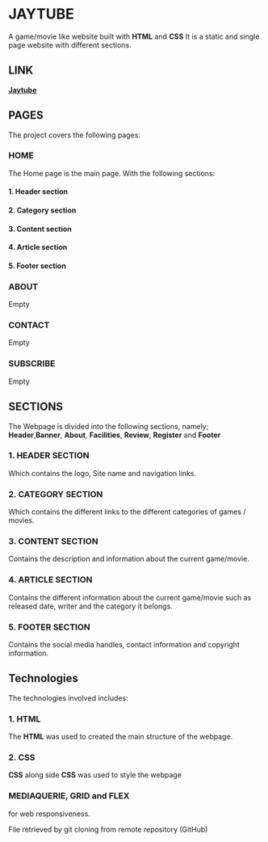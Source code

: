 # JAYTUBE
A game/movie like website built with **HTML** and **CSS**
It is a static and single page website with different sections.

## LINK
**[Jaytube](https://judechuks.github.io/jaytube.com/)**

## PAGES
The project covers the following pages:
### HOME
The Home page is the main page. With the following sections: 
#### 1. Header section
#### 2. Category section
#### 3. Content section
#### 4. Article section
#### 5. Footer section

### ABOUT
Empty

### CONTACT
Empty

### SUBSCRIBE
Empty

## SECTIONS
The Webpage is divided into the following sections, namely;
**Header**,**Banner**, **About**, **Facilities**, **Review**, **Register** and **Footer** 
### 1. HEADER  SECTION
Which contains the logo, Site name and navigation links.

### 2. CATEGORY SECTION
Which contains the different links to the different categories of games / movies.

### 3. CONTENT SECTION
Contains the description and information about the current game/movie.

### 4. ARTICLE SECTION
Contains the different information about the current game/movie such as released date, writer and the category it belongs.

### 5. FOOTER SECTION
Contains the social media handles, contact information and copyright information.


## Technologies
The technologies involved includes:
### 1. HTML
The **HTML** was used to created the main structure of the webpage.
### 2. CSS
**CSS** along side **CSS** was used to style the webpage

### MEDIAQUERIE, GRID and FLEX
 for web responsiveness.

File retrieved by git cloning from remote repository (GitHub)